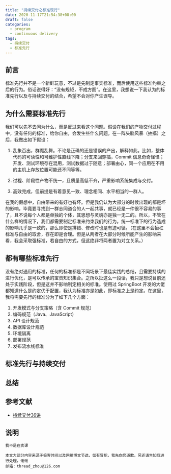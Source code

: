 ```yaml
---
title: "持续交付之标准现行"
date: 2020-11-17T21:54:38+08:00
draft: false
categories: 
  - program
  - continuous delivery
tags: 
  - 持续交付
  - 标准先行
---
```


## 前言

标准先行并不是一个新鲜玩意，不过是先制定事实标准，而后使用这些标准约束之后的行为。俗话说得好：“没有规矩，不成方圆”。在这里，我想说一下我认为的标准先行以及与持续交付的结合，希望不会对你产生误导。

## 为什么需要标准先行

我们可以先不去问为什么，而是反过来看这个问题。假设在我们的产物交付过程中，没有任何的标准，给你自由，会发生些什么问题。在一阵头脑风暴（抽搐）之后，我做出如下假设：

<!-- more -->

1. 乱象百出，群魔乱舞。不论是正确的还是错误的产出，解释如此。比如，整体代码的可读性和可维护性直线下降；分支来回穿插，Commit 信息奇奇怪怪；开发、测试环境存在混用，测试数据过于随意；部署由心，同一个应用在不用的主机上存放位置可能还不同等等。

2. 过程、阶段性产物不统一，且质量高低不齐，严重影响系统集成与交付。

3. 高效完成，但前提是有着意见一致、理念相同、水平相当的一群人。

在我的假想中，自由带来的有好也有坏。但是我仍认为大部分的时候出现的都是坏的影响，毕竟要寻找到一群志同道合的人一起共事，就已经是一件很不容易的事了，且不说每个人都是单独的个体，其思想与灵魂亦是独一无二的。所以，不管在什么样的情况下，我们都需要制定标准来约束我们的行为。统一标准下的行为造成的影响几乎是一致的，那么即使是排错、修改时也是有迹可循。（在这里不会抬杠标准与自由的取舍，存在即是合理。但是从两者在大部分时候所能产生的影响来看，我会采取强标准，若自由的方式，但这绝非将两者置为对立关系。）

## 都有哪些标准先行

没有绝对通用的标准，任何的标准都是不同场景下最佳实践的总结，且需要持续的进行优化，是可以传承的宝贵知识集合。之所以扯这么一段话，我只是想说目前还处于实践阶段，但是这并不影响制定相关的标准。使用过 SpringBoot 开发的大佬都知道什么是约定优于配置，我认为标准亦是如此，即标准之上是约定。在这里，我将需要先行的标准分为了如下几个方面：

1. 开发模式与分支策略（含 Commit 规范）
2. 编码规范（Java、JavaScript）
3. API 设计规范
4. 数据库设计规范
5. 环境隔离
6. 部署规范
7. 发布流水线标准

## 标准先行与持续交付

## 总结

## 参考文献

- [持续交付36讲](https://time.geekbang.org/column/intro/104)

## 说明

    我不是在卖课

    本文大部分内容来源于极客时间以及网络博文节选，如有冒犯，我先向您道歉，另还请告知我进行处理，谢谢
    邮箱：thread_zhou@126.com
